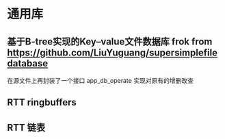 # 通用库
## 基于B-tree实现的Key–value文件数据库 frok from https://github.com/LiuYuguang/supersimplefiledatabase
在源文件上再封装了一个接口 app_db_operate 实现对原有的增删改查
## RTT ringbuffers
## RTT 链表

